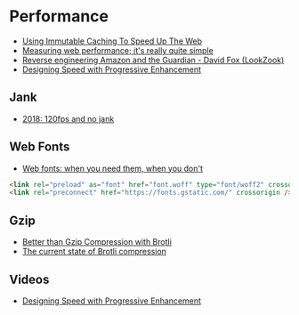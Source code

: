 # Performance

* [Using Immutable Caching To Speed Up The Web](https://hacks.mozilla.org/2017/01/using-immutable-caching-to-speed-up-the-web/)
* [Measuring web performance; it's really quite simple](https://hackernoon.com/measuring-web-performance-its-really-quite-simple-adeda8f7f39e)
* [Reverse engineering Amazon and the Guardian - David Fox (LookZook)](https://www.safaribooksonline.com/library/view/fluent-conference-2017/9781491985298/video311523.html)
* [Designing Speed with Progressive Enhancement](https://www.youtube.com/watch?v=cdv8UQu96PU)

## Jank

* [2018: 120fps and no jank](https://dassur.ma/things/120fps/)

## Web Fonts

* [Web fonts: when you need them, when you don't](https://hackernoon.com/web-fonts-when-you-need-them-when-you-dont-a3b4b39fe0ae)

```html
<link rel="preload" as="font" href="font.woff" type="font/woff2" crossorigin />
<link rel="preconnect" href="https://fonts.gstatic.com/" crossorigin />
```

## Gzip

* [Better than Gzip Compression with Brotli](https://hacks.mozilla.org/2015/11/better-than-gzip-compression-with-brotli/)
* [The current state of Brotli compression](https://samsaffron.com/archive/2016/06/15/the-current-state-of-brotli-compression)

## Videos

* [Designing Speed with Progressive Enhancement](https://www.youtube.com/watch?v=cdv8UQu96PU)